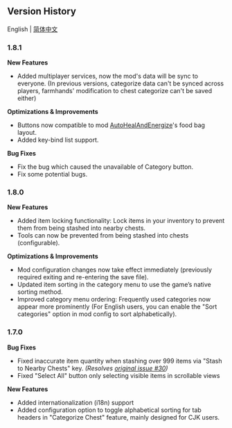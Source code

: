 ﻿## Version History

English | [简体中文](VersionHistory_zh.md)

### 1.8.1

**New Features**
- Added multiplayer services, now the mod's data will be sync to everyone. (In previous versions, categorize data can't be synced across players, farmhands' modification to chest categorize can't be saved either)

**Optimizations & Improvements**
- Buttons now compatible to mod [AutoHealAndEnergize](https://www.nexusmods.com/stardewvalley/mods/29035)'s food bag layout.
- Added key-bind list support.

**Bug Fixes**
- Fix the bug which caused the unavailable of Category button.
- Fix some potential bugs.

### 1.8.0

**New Features**
- Added item locking functionality: Lock items in your inventory to prevent them from being stashed into nearby chests.
- Tools can now be prevented from being stashed into chests (configurable).

**Optimizations & Improvements**
- Mod configuration changes now take effect immediately (previously required exiting and re-entering the save file).
- Updated item sorting in the category menu to use the game’s native sorting method.
- Improved category menu ordering: Frequently used categories now appear more prominently (For English users, you can enable the "Sort categories" option in mod config to sort alphabetically).

### 1.7.0

**Bug Fixes**
- Fixed inaccurate item quantity when stashing over 999 items via "Stash to Nearby Chests" key. _(Resolves [original issue #30](https://github.com/aEnigmatic/ConvenientChests/issues/30))_
- Fixed "Select All" button only selecting visible items in scrollable views

**New Features**
- Added internationalization (i18n) support
- Added configuration option to toggle alphabetical sorting for tab headers in "Categorize Chest" feature, mainly designed for CJK users.
